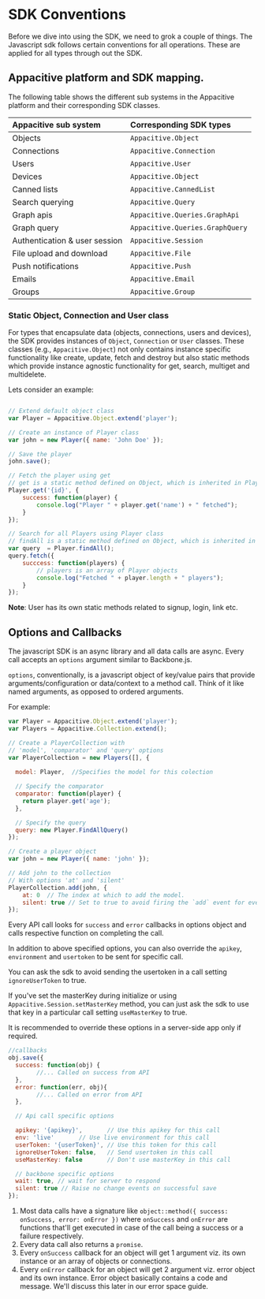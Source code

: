 ﻿# SDK Conventions

Before we dive into using the SDK, we need to grok a couple of things. The Javascript sdk follows certain conventions for all operations. These are applied for all types through out the SDK.

## Appacitive platform and SDK mapping.

The following table shows the different sub systems in the Appacitive platform and their corresponding
SDK classes.

| Appacitive sub system | Corresponding SDK types |
|:------------- |:-------------|
| Objects | `Appacitive.Object` |
| Connections | `Appacitive.Connection` |
| Users | `Appacitive.User` |
| Devices | `Appacitive.Object` |
| Canned lists | `Appacitive.CannedList` |
| Search querying | `Appacitive.Query` |
| Graph apis | `Appacitive.Queries.GraphApi` |
| Graph query | `Appacitive.Queries.GraphQuery` |
| Authentication & user session | `Appacitive.Session` |
| File upload and download | `Appacitive.File` |
| Push notifications | `Appacitive.Push` |
| Emails | `Appacitive.Email` |
| Groups | `Appacitive.Group` |


### Static Object, Connection and User class

For types that encapsulate data (objects, connections, users and devices), the SDK provides instances of `Object`, `Connection` or `User` classes. These classes (e.g., `Appacitive.Object`) not only contains instance specific functionality
like create, update, fetch and destroy but also static methods which provide instance agnostic functionality for get, search, multiget and multidelete.

Lets consider an example:
```javascript

// Extend default object class 
var Player = Appacitive.Object.extend('player');

// Create an instance of Player class
var john = new Player({ name: 'John Doe' });

// Save the player
john.save();

// Fetch the player using get
// get is a static method defined on Object, which is inherited in Player
Player.get('{id}', {
	success: function(player) {
		console.log("Player " + player.get('name') + " fetched");
	}
});

// Search for all Players using Player class
// findAll is a static method defined on Object, which is inherited in Player
var query  = Player.findAll();
query.fetch({
	succcess: function(players) {
		// players is an array of Player objects
		console.log("Fetched " + player.length + " players");
	}
});
```

**Note**: User has its own static methods related to signup, login, link etc.

## Options and Callbacks

The javascript SDK is an async library and all data calls are async. Every call accepts an `options` argument similar to Backbone.js. 

`options`, conventionally, is a javascript object of key/value pairs that provide arguments/configuration or data/context to a method call. Think of it like named arguments, as opposed to ordered arguments.

For example:
```javascript
var Player = Appacitive.Object.extend('player');
var Players = Appacitive.Collection.extend();

// Create a PlayerCollection with 
// 'model', 'comparator' and 'query' options
var PlayerCollection = new Players([], {
  
  model: Player,  //Specifies the model for this colection

  // Specify the comparator
  comparator: function(player) { 
    return player.get('age');
  }, 

  // Specify the query
  query: new Player.FindAllQuery()
});

// Create a player object
var john = new Player({ name: 'john' });

// Add john to the collection 
// With options 'at' and 'silent'
PlayerCollection.add(john, {
	at: 0  // The index at which to add the model.
	silent: true // Set to true to avoid firing the `add` event for every new model.
});
```

Every API call looks for `success` and `error` callbacks in options object and calls respective function on completing the call. 

In addition to above specified options, you can also override the `apikey`, `environment` and `usertoken` to be sent for specific call. 

You can ask the sdk to avoid sending the usertoken in a call setting `ignoreUserToken` to true. 

If you've set the masterKey during initialize or using `Appacitive.Session.setMasterKey` method, you can just ask the sdk to use that key in a particular call setting `useMasterKey` to true. 

It is recommended to override these options in a server-side app only if required. 

```javascript
//callbacks
obj.save({ 
  success: function(obj) {
  		//... Called on success from API
  }, 
  error: function(err, obj){
  		//... Called on error from API
  },

  // Api call specific options

  apikey: '{apikey}',       // Use this apikey for this call
  env: 'live'       // Use live environment for this call
  userToken: '{userToken}', // Use this token for this call
  ignoreUserToken: false,   // Send usertoken in this call
  useMasterKey: false       // Don't use masterKey in this call

  // backbone specific options
  wait: true, // wait for server to respond
  silent: true // Raise no change events on successful save
});
```

 1. Most data calls have a signature like `object::method({ success: onSuccess, error: onError })` where `onSuccess` and `onError` are functions that'll get executed in case of the call being a success or a failure respectively.
 2. Every data call also returns a `promise`.
 3. Every `onSuccess` callback for an object will get 1 argument viz. its own instance or an array of objects or connections.
 4. Every `onError` callback for an object will get 2 argument viz. error object and its own instance. Error object basically contains a code and message. We'll discuss this later in our error space guide.



